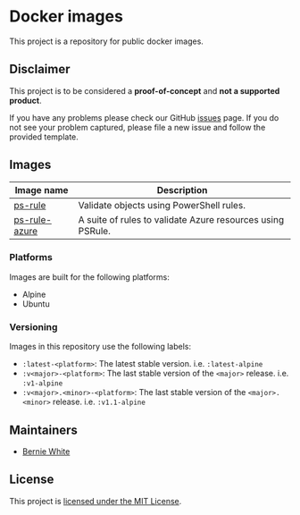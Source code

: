 # Docker images

This project is a repository for public docker images.

## Disclaimer

This project is to be considered a **proof-of-concept** and **not a supported product**.

If you have any problems please check our GitHub [issues](https://github.com/BernieWhite/images/issues) page. If you do not see your problem captured, please file a new issue and follow the provided template.

## Images

Image name | Description
---------- | -----------
[ps-rule][ps-rule-info] | Validate objects using PowerShell rules.
[ps-rule-azure][ps-rule-azure-info] | A suite of rules to validate Azure resources using PSRule.

### Platforms

Images are built for the following platforms:

- Alpine
- Ubuntu

### Versioning

Images in this repository use the following labels:

- `:latest-<platform>`: The latest stable version. i.e. `:latest-alpine`
- `:v<major>-<platform>`: The last stable version of the `<major>` release. i.e. `:v1-alpine`
- `:v<major>.<minor>-<platform>`: The last stable version of the `<major>.<minor>` release. i.e. `:v1.1-alpine`

## Maintainers

- [Bernie White](https://github.com/BernieWhite)

## License

This project is [licensed under the MIT License](LICENSE).

[ps-rule-info]: docker/ps-rule/README.md
[ps-rule-azure-info]: docker/ps-rule-azure/README.md
